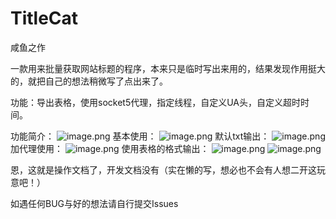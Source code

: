 # TitleCat
咸鱼之作

  一款用来批量获取网站标题的程序，本来只是临时写出来用的，结果发现作用挺大的，就把自己的想法稍微写了点出来了。

功能：导出表格，使用socket5代理，指定线程，自定义UA头，自定义超时时间。

功能简介：
	![image.png](https://i.loli.net/2021/01/08/2hJUNspfX7QDkWB.png)
基本使用：
	![image.png](https://i.loli.net/2021/01/08/9Jz8U7FWXvwbsZ1.png)
默认txt输出：
	![image.png](https://i.loli.net/2021/01/08/7G43YcbAnRWJdIh.png)
加代理使用：
	![image.png](https://i.loli.net/2021/01/08/VL4zBXCyOrpdTSo.png)
使用表格的格式输出：
	![image.png](https://i.loli.net/2021/01/08/f41dcbrxneJOW6t.png)
	![image.png](https://i.loli.net/2021/01/08/IxfeZVQcbWXls46.png)



恩，这就是操作文档了，开发文档没有（实在懒的写，想必也不会有人想二开这玩意吧！）

如遇任何BUG与好的想法请自行提交Issues

